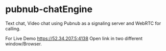 # pubnub-chatEngine
Text chat, Video chat using Pubnub as a signaling server and WebRTC for calling.

For Live Demo https://52.34.207.5:4138
Open link in two different window/Browser.
